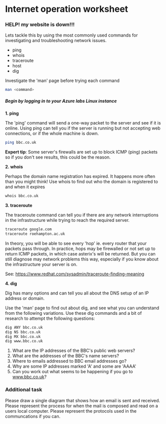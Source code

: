 # Internet operation worksheet

### HELP! my website is down!!!

Lets tackle this by using the most commonly used commands for investigating and troubleshooting network issues.

- ping
- whois
- traceroute
- host
- dig

Investigate the 'man' page before trying each command

```bash
man <command>
```

##### _Begin by logging in to your Azure labs Linux instance_



**1. ping**

The 'ping' command will send a one-way packet to the server and see if it is online.  Using ping can tell you if the server is running but not accepting web connections, or if the whole machine is down.

```bash
ping bbc.co.uk
```

**Expert tip**: Some server's firewalls are set up to block ICMP (ping) packets so if you don't see results, this could be the reason.

**2. whois**

Perhaps the domain name registration has expired.  It happens more often than you might think!  Use whois to find out who the domain is registered to and when it expires

```bash
whois bbc.co.uk
```
**3. traceroute**

The traceroute command can tell you if there are any network interruptions in the infrastructure while trying to reach the required server.

```bash
traceroute google.com
traceroute roehampton.ac.uk
```
In theory, you will be able to see every 'hop' ie. every router that your packets pass through.  In practice, hops may be firewalled or not set up to return ICMP packets, in which case asterix's will be returned.  But you can still diagnose may network problems this way, especially if you know about the infrastructure your server is on.

See: https://www.redhat.com/sysadmin/traceroute-finding-meaning

**4. dig**

Dig has many options and can tell you all about the DNS setup of an IP address or domain.

Use the 'man' page to find out about dig, and see what you can understand from the following variations.  Use these dig commands and a bit of research to attempt the following questions:

```bash
dig ANY bbc.co.uk
dig NS bbc.co.uk
dig MX bbc.co.uk
dig www.bbc.co.uk

```

1. What are the IP addresses of the BBC's public web servers?
2. What are the addresses of the BBC's name servers?
3. Where to emails addressed to BBC email addresses go?
3. Why are some IP addresses marked 'A' and some are 'AAAA'
4. Can you work out what seems to be happening if you go to www.bbc.co.uk?


### Additional task

Please draw a single diagram that shows how an email is sent and received.  
Please represent the process for when the mail is composed and read on a users local computer.
Please represent the protocols used in the communcations if you can.
